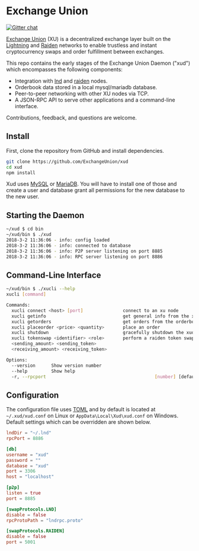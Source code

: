 # Exchange Union

[![Gitter chat](https://img.shields.io/badge/chat-on%20gitter-rose.svg)](https://gitter.im/exchangeunion/Lobby)

[Exchange Union](https://www.exchangeunion.com/) (XU) is a decentralized exchange layer built on the [Lightning](http://lightning.network/) and [Raiden](https://raiden.network/) networks to enable trustless and instant cryptocurrency swaps and order fulfillment between exchanges.

This repo contains the early stages of the Exchange Union Daemon ("xud") which encompasses the following components:

* Integration with [lnd](https://github.com/lightningnetwork/lnd) and [raiden](https://github.com/raiden-network/raiden) nodes.
* Orderbook data stored in a local mysql/mariadb database.
* Peer-to-peer networking with other XU nodes via TCP.
* A JSON-RPC API to serve other applications and a command-line interface.

Contributions, feedback, and questions are welcome.

## Install

First, clone the repository from GitHub and install dependencies.

```bash
git clone https://github.com/ExchangeUnion/xud
cd xud
npm install
```

Xud uses [MySQL](https://www.mysql.com/) or [MariaDB](https://mariadb.org/). You will have to install one of those and create a user and database grant all permissions for the new database to the new user.

## Starting the Daemon

```bash
~/xud $ cd bin
~/xud/bin $ ./xud
2018-3-2 11:36:06 - info: config loaded
2018-3-2 11:36:06 - info: connected to database
2018-3-2 11:36:06 - info: P2P server listening on port 8885
2018-3-2 11:36:06 - info: RPC server listening on port 8886
```

## Command-Line Interface

```bash
~/xud/bin $ ./xucli --help
xucli [command]

Commands:
  xucli connect <host> [port]               connect to an xu node
  xucli getinfo                             get general info from the xud node
  xucli getorders                           get orders from the orderbook
  xucli placeorder <price> <quantity>       place an order
  xucli shutdown                            gracefully shutdown the xud node
  xucli tokenswap <identifier> <role>       perform a raiden token swap
  <sending_amount> <sending_token>
  <receiving_amount> <receiving_token>

Options:
  --version      Show version number                                   [boolean]
  --help         Show help                                             [boolean]
  -r, --rpcport                                         [number] [default: 8886]
```

## Configuration

The configuration file uses [TOML](https://github.com/toml-lang/toml) and by default is located at  `~/.xud/xud.conf` on Linux or `AppData\Local\Xud\xud.conf` on Windows. Default settings which can be overridden are shown below.

```toml
lndDir = "~/.lnd"
rpcPort = 8886

[db]
username = "xud"
password = ""
database = "xud"
port = 3306
host = "localhost"

[p2p]
listen = true
port = 8885

[swapProtocols.LND]
disable = false
rpcProtoPath = "lndrpc.proto"

[swapProtocols.RAIDEN]
disable = false
port = 5001
```
